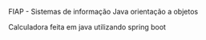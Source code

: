 FIAP - Sistemas de informação
Java orientação a objetos

Calculadora feita em java utilizando spring boot
